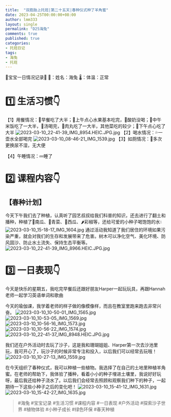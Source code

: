```yaml
---
title:  "双胞胎上托班|第二十五天|春种仪式种了羊角蜜"
date: 2023-04-25T00:00:00+08:00
author: lmm333
layout: single
permalink: "D25海兔"
comments: true
published: true
categories:
- 托班日记
tags:
- 海兔
- 托班
---
```

🐰宝宝一日情况记录🐰
👶：姓名：海兔
🌡️：体温：正常

# 1️⃣ 生活习惯👇
【1】用餐情况：🍳早餐吃了大半；🍎上午点心水果基本吃完，🥛酸奶没喝；🍚中午米饭吃了一大半，🍜汤喝完，🍢肉丸吃了一大半，其他菜吃的较少；🍪下午点心吃了大半
![2023-03-10_22-41-39_IMG_8954.HEIC.JPG.jpg](images/D25海兔/2023-03-10_22-41-39_IMG_8954.HEIC.JPG.jpg)
【2】喝水情况：💦一壶水全部喝完
![2023-03-10_08-46-21_IMG_1539.jpg](images/D25海兔/2023-03-10_08-46-21_IMG_1539.jpg)
【3】如厕情况：💩多次更换尿不湿，无大便

【4】午睡情况：💤睡了

# 2️⃣ 课程内容👇
## 【春种计划】
今天下午我们去了种植，认真听了园艺叔叔给我们科普的知识，还去进行了翻土和播种，种植了🎃南瓜、🥬青菜、🍉西瓜、🌶️彩椒等，还给可爱的小种子喝饱饱的水💧
![2023-03-10_15-18-17_IMG_1604.jpg](images/D25海兔/2023-03-10_15-18-17_IMG_1604.jpg)
通过活动我知道了我们居住的环境如果污染严重，就会对我们的生存和发展带来了危害。树木可以净化空气、美化环境、防风固沙、防止水土流失、保持生态平衡等。
![2023-03-10_22-41-39_IMG_8966.HEIC.JPG.jpg](images/D25海兔/2023-03-10_22-41-39_IMG_8966.HEIC.JPG.jpg)

# 3️⃣ 一日表现👇
今天是快乐的星期五，我吃完早餐后还跟好朋友Harper一起玩玩具，再跟Hannah老师一起学习英语单词和歌曲

今天的瑜伽课，我学着老师的样子做的像模像样，而且在教室里跑来跑去非常兴奋。
![2023-03-10_10-50-01_IMG_1565.jpg](images/D25海兔/2023-03-10_10-50-01_IMG_1565.jpg)
![2023-03-10_10-53-05_IMG_1569.jpg](images/D25海兔/2023-03-10_10-53-05_IMG_1569.jpg)
![2023-03-10_10-56-16_IMG_1573.jpg](images/D25海兔/2023-03-10_10-56-16_IMG_1573.jpg)
![2023-03-10_10-56-22_IMG_1574.jpg](images/D25海兔/2023-03-10_10-56-22_IMG_1574.jpg)
![2023-03-10_22-41-37_IMG_8948.HEIC.JPG.jpg](images/D25海兔/2023-03-10_22-41-37_IMG_8948.HEIC.JPG.jpg)

我们还在户外活动时去玩了沙子，这是我和珊瑚姐姐、Harper第一次去沙池里玩，我可开心了，玩沙子的时候非常专注和投入，以后我们可以经常去玩哦！
![2023-03-10_10-27-13_IMG_1559.jpg](images/D25海兔/2023-03-10_10-27-13_IMG_1559.jpg)

在今天组织了春种仪式，我可以种植一些植物。我选择了在自己的土地里种植羊角蜜。在老师的帮助下，我体验了播种，看着小小的种子埋进土壤里，我说好好玩呀，最后我还给种子浇水了。以后我们会经常去照顾和观察我们种下的种子，一起期待一下这些小种子之后的变化吧！
![2023-03-10_15-41-12_IMG_1631.jpg](images/D25海兔/2023-03-10_15-41-12_IMG_1631.jpg)
![2023-03-10_15-42-27_IMG_1635.jpg](images/D25海兔/2023-03-10_15-42-27_IMG_1635.jpg)



> #海兔 #宝宝记录 #生活习惯 #课程内容 #一日表现 #户外活动 #探索沙子世界 #植物体验 #小种子成长 #绿色环保 #春天种植
